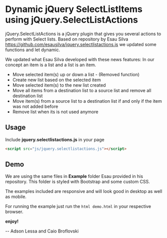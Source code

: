 # Dynamic jQuery SelectListItems using jQuery.SelectListActions

jQuery.SelectListActions is a jQuery plugin that gives you several actions to perform with Select lists.
Based on repository by Esau Silva https://github.com/esausilva/jquery.selectlistactions.js we updated some functions and let dynamic.

We updated what Esau Silva developed with these news features:
In our concept an item is a list and a list is an item.

* Move selected item(s) up or down a list - (Removed function)
* Create new list based on the selected item
* Move selected item(s) to the new list created
* Move all items from a destination list to a source list and remove all destination list
* Move item(s) from a source list to a destination list if and only if the item was not added before
* Remove list when its is not used anymore

## Usage

Include **jquery.selectlistactions.js** in your page

```html
<script src="js/jquery.selectlistactions.js"></script>
```

## Demo

We are using the same files in **Example** folder Esau provided in his repository. This folder is styled with Bootstrap and some custom CSS.

The examples included are responsive and will look good in desktop as well as mobile.

For running the example just run the ```html demo.html``` in your respective browser.

<!-- Take a look at the [JSFiddle](http://jsfiddle.net/nzdak7aL/1/) for quick view -->

**enjoy!**

-- Adson Lessa and Caio Broflovski
